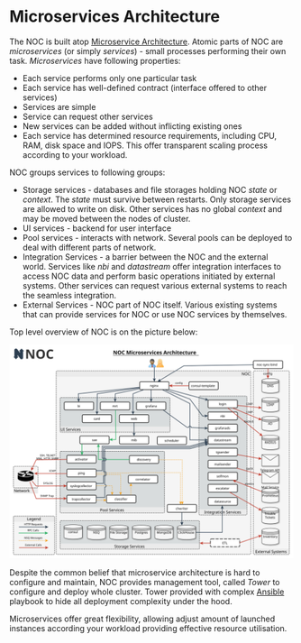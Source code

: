 # Microservices Architecture

The NOC is built atop [Microservice Architecture](https://en.wikipedia.org/wiki/Microservices).
Atomic parts of NOC are _microservices_ (or simply _services_) - small
processes performing their own task. _Microservices_ have following properties:

* Each service performs only one particular task
* Each service has well-defined contract (interface offered to other services)
* Services are simple
* Service can request other services
* New services can be added without inflicting existing ones
* Each service has determined resource requirements, including CPU, RAM, disk space and IOPS. This offer transparent scaling process according to your workload.

NOC groups services to following groups:

* Storage services - databases and file storages holding NOC _state_ or _context_.
The _state_ must survive between restarts. Only storage services
are allowed to write on disk. Other services has no global _context_ and
may be moved between the nodes of cluster.
* UI services - backend for user interface
* Pool services - interacts with network. Several pools can be deployed
to deal with different parts of network.
* Integration Services - a barrier between the NOC and the external world.
Services like *nbi* and *datastream* offer integration interfaces to
access NOC data and perform basic operations initiated by external systems.
Other services can request various external systems to reach the
seamless integration.
* External Services - NOC part of NOC itself. Various existing systems
that can provide services for NOC or use NOC services by themselves.

Top level overview of NOC is on the picture below:

![Services Overview](services-overview.svg)

Despite the common belief that microservice architecture is
hard to configure and maintain, NOC provides management tool, called
*Tower* to configure and deploy whole cluster. Tower provided with
complex [Ansible](https://www.ansible.com) playbook to hide all
deployment complexity under the hood.

Microservices offer great flexibility, allowing adjust amount of
launched instances according your workload providing effective
resource utilisation.
